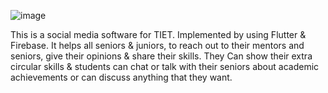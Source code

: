 ![image](https://github.com/anmolllllllll/TIETgram/assets/121091634/a45107da-0cc5-4057-b35c-9e2b17a329d1)


This is a social media software for TIET. Implemented by using Flutter & Firebase. It helps all seniors & juniors, to reach out to their mentors and seniors, give their opinions & share their skills. They Can show their extra circular skills & students can chat or talk with their seniors about academic achievements or can discuss anything that they want.
